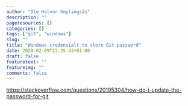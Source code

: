 ```yaml
---
author: "Ole Halvor Smylingsås"
description: ""
pageresources: []
categories: []
tags: ["git", "windows"]     
slug: ""
title: "Windows credensialt to store Git password"
date: 2020-02-09T23:35:43+01:00
draft: false
featuretext: ""
featureimg: ""
comments: false
---
```


https://stackoverflow.com/questions/20195304/how-do-i-update-the-password-for-git
<!--more-->